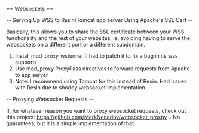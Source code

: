 == Websockets ==

-- Serving Up WSS to Resin/Tomcat app server Using Apache's SSL Cert --

Basically, this allows you to share the SSL certificate between your WSS functionality and the rest of your websites, ie. avoiding having to serve the websockets on a different port or a different subdomain.

1. Install mod_proxy_wstunnel (I had to patch it to fix a bug in its wss support)
2. Use mod_proxy ProxyPass directives to forward requests from Apache to app server
3. Note: I recommend using Tomcat for this instead of Resin. Had issues with Resin due to shoddy websocket implementation.

-- Proxying Websocket Requests --

If, for whatever reason you want to proxy websocket requests, check out this project: https://github.com/MarkNenadov/websocket_proxpy .. No guarantees, but it is a simple implementation of that.

